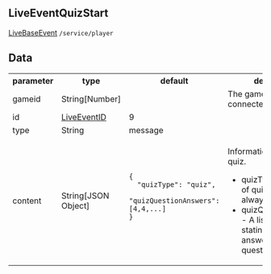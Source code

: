 ## LiveEventQuizStart
<span class="extends"><a href="#/enum/LiveBaseEvent">LiveBaseEvent</a></span>
<span class="channel"><code>/service/player</code></span>

## Data
<table>
  <tr>
    <th>parameter</th>
    <th>type</th>
    <th>default</th>
    <th>description</th>
  </tr>
  <tr>
    <td>gameid</td>
    <td>String[Number]</td>
    <td></td>
    <td>The gameid the client is connected to</td>
  </tr>
  <tr>
    <td>id</td>
    <td><a href="#/enum/LiveEventID">LiveEventID</a></td>
    <td>9</td>
    <td></td>
  </tr>
  <tr>
    <td>type</td>
    <td>String</td>
    <td>message</td>
    <td></td>
  </tr>
  <tr>
    <td>content</td>
    <td>String[JSON Object]</td>
    <td>
      <pre>
        <code>
<!--   -->{
<!--   -->  "quizType": "quiz",
<!--   -->  "quizQuestionAnswers": [4,4,...]
<!--   -->}
        </code>
      </pre>
    </td>
    <td>
      <p>Information about the quiz.</p>
      <ul>
        <li>quizType - The type of quiz. (Not used, always 'quiz')</li>
        <li>quizQuestionAnswers - A list of numbers stating how many answers are in each question.</li>
      </ul>
    </td>
  </tr>
</table>
